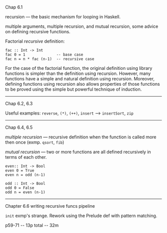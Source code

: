 Chap 6.1

recursion &mdash; the basic mechanism for looping in Haskell.

multiple arguments, multiple recursion, and mutual recursion,
some advice on defining recursive functions.


Factorial _recursive_ definition:
```
fac :: Int -> Int
fac 0 = 1              -- base case
fac n = n * fac (n-1)  -- recursive case
```
For the case of the factorial function, the original definition using library functions is simpler than the definition using recursion. However, many functions have a simple and natural definition using recursion. Moreover, defining functions using recursion also allows properties of those functions to be proved using the simple but powerful technique of induction.

---

Chap 6.2, 6.3

Useful examples: `reverse`, `(*)`, `(++)`, `insert` --> `insertSort`, `zip`

---

Chap 6.4, 6.5

_multiple recursion_ &mdash; recursive definition when the function is called more then once (exmp. `qsort`, `fib`)

_mutual recursion_ &mdash; two or more functions are all defined recursively in terms of each other.

```
even:: Int -> Bool
even 0 = True
even n = odd (n-1)

odd :: Int -> Bool
odd 0 = False
odd n = even (n-1)
```

---

Chapter 6.6 writing recursive funcs pipeline

`init` exmp's strange. Rework using the Prelude def with pattern matching.


p59-71 -- 13p total -- 32m
